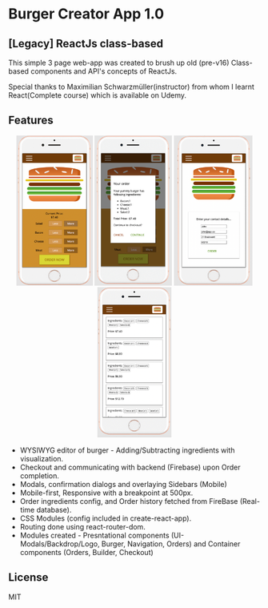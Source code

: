# Burger Creator App 1.0

## [Legacy] ReactJs class-based

This simple 3 page web-app was created to brush up old (pre-v16) Class-based components and API's concepts of ReactJs.

<p>Special thanks to Maximilian Schwarzmüller(instructor) from whom I learnt React(Complete course) which is available on Udemy.</p>


## Features

<p align="center">
  <img src="src/assets/BB1.png" height="300" title="Burger Builder" alt="Burger Builder">
  <img src="src/assets/BB2.png" height="300" title="Burger Builder" alt="Burger Builder">
  <img src="src/assets/BB3.png" height="300" title="Burger Builder" alt="Burger Builder">
  <img src="src/assets/BB4.png" height="300" title="Burger Builder" alt="Burger Builder">
</p>

- WYSIWYG editor of burger - Adding/Subtracting ingredients with visualization.
- Checkout and communicating with backend (Firebase) upon Order completion.
- Modals, confirmation dialogs and overlaying Sidebars (Mobile)
- Mobile-first, Responsive with a breakpoint at 500px.
- Order ingredients config, and Order history fetched from FireBase (Real-time database).
- CSS Modules (config included in create-react-app).
- Routing done using react-router-dom.
- Modules created - Presntational components (UI-Modals/Backdrop/Logo, Burger, Navigation, Orders) and Container components (Orders, Builder, Checkout)

## License
MIT
